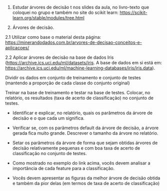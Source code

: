 1) Estudar árvores de decisão t nos slides da aula,
no livro-texto que coloquei no grupo e também no site do scikit learn: https://scikit-learn.org/stable/modules/tree.html

2) Árvores de decisão.

2.1 Utilizar como base o material desta página: https://minerandodados.com.br/arvores-de-decisao-conceitos-e-aplicacoes/


2.2
Aplicar árvores de decisão na base de dados Iris (https://archive.ics.uci.edu/ml/datasets/iris. A base de dados  em si está em: https://archive.ics.uci.edu/ml/machine-learning-databases/iris/iris.data).



Dividir os dados em conjunto de treinamento e conjunto de testes (mantendo a proporção de cada classe do conjunto original)



Treinar na base de treinamento e testar na base
de testes. Colocar, no relatório, os resultados (taxa de acerto de
classificação) no conjunto de testes.

- Identificar e explicar, no relatório, quais os parâmetros da árvore de decisão e o que cada um significa.

- Verificar se, com os parâmetros default da árvore de decisão, a árvore
gerada fica muito grande. Descrever o tamanho da árvore no relatório.

- Setar os parâmetros da árvore de forma que sejam obtidas árvores de
decisão relativamente pequenas e com boa taxa de acerto de classificação
no conjunto de testes.

- Como mostrado no exemplo do link acima, vocês devem analisar a importância de cada feature para a classificação.

- Vocês devem apresentar as figuras da melhor árvore de decisão obtida e
também da pior delas (em termos de taxa de acerto de classificação)
